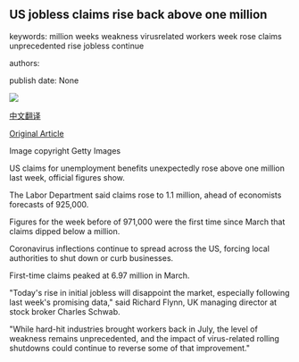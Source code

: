 ## US jobless claims rise back above one million

keywords: million weeks weakness virusrelated workers week rose claims unprecedented rise jobless continue

authors: 

publish date: None

![](https://ichef.bbci.co.uk/news/1024/branded_news/175E2/production/_114041759_gettyimages-1227910791.jpg)

[中文翻译](US%20jobless%20claims%20rise%20back%20above%20one%20million_zh.md)

[Original Article](https://www.bbc.com/news/business-53852315)

Image copyright Getty Images

US claims for unemployment benefits unexpectedly rose above one million last week, official figures show.

The Labor Department said claims rose to 1.1 million, ahead of economists forecasts of 925,000.

Figures for the week before of 971,000 were the first time since March that claims dipped below a million.

Coronavirus inflections continue to spread across the US, forcing local authorities to shut down or curb businesses.

First-time claims peaked at 6.97 million in March.

"Today's rise in initial jobless will disappoint the market, especially following last week's promising data," said Richard Flynn, UK managing director at stock broker Charles Schwab.

"While hard-hit industries brought workers back in July, the level of weakness remains unprecedented, and the impact of virus-related rolling shutdowns could continue to reverse some of that improvement."